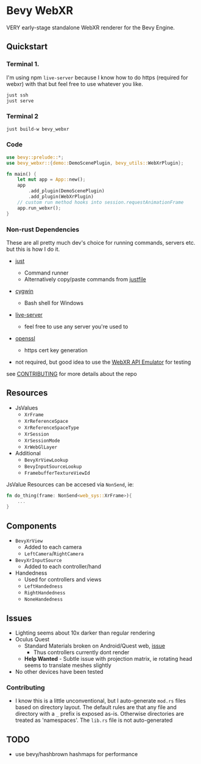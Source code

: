 # Bevy WebXR

VERY early-stage standalone WebXR renderer for the Bevy Engine.

## Quickstart
### Terminal 1.
I'm using npm `live-server` because I know how to do https (required for webxr) with that but feel free to use whatever you like.
```sh
just ssh
just serve
```
### Terminal 2
```sh
just build-w bevy_webxr
```

### Code

```rs
use bevy::prelude::*;
use bevy_webxr::{demo::DemoScenePlugin, bevy_utils::WebXrPlugin};

fn main() {
	let mut app = App::new();
	app
		.add_plugin(DemoScenePlugin)
		.add_plugin(WebXrPlugin)
	// custom run method hooks into session.requestAnimationFrame
	app.run_webxr();
}
```

### Non-rust Dependencies
These are all pretty much dev's choice for running commands, servers etc. but this is how I do it.

- [just](https://github.com/casey/just)
	- Command runner
	- Alternatively copy/paste commands from [justfile](./justfile)
- [cygwin](https://www.cygwin.com/)
	- Bash shell for Windows
- [live-server](https://www.npmjs.com/package/live-server)
	- feel free to use any server you're used to
- [openssl](https://www.openssl.org/)
	- https cert key generation

- not required, but good idea to use the [WebXR API Emulator](https://chrome.google.com/webstore/detail/webxr-api-emulator/mjddjgeghkdijejnciaefnkjmkafnnje?hl=en) for testing

see [CONTRIBUTING](contributing.md) for more details about the repo

## Resources

- JsValues
	- `XrFrame`
	- `XrReferenceSpace`
	- `XrReferenceSpaceType`
	- `XrSession`
	- `XrSessionMode`
	- `XrWebGlLayer`
- Additional
	- `BevyXrViewLookup`
	- `BevyInputSourceLookup`
	- `FramebufferTextureViewId`

JsValue Resources can be accesed via `NonSend`, ie:

```rs
fn do_thing(frame: NonSend<web_sys::XrFrame>){
	...
}
```

## Components

- `BevyXrView`
	- Added to each camera
	- `LeftCamera`/`RightCamera`
- `BevyXrInputSource`
	- Added to each controller/hand
- Handedness
	- Used for controllers and views
	- `LeftHandedness`
	- `RightHandedness`
	- `NoneHandedness`

## Issues

- Lighting seems about 10x darker than regular rendering
- Oculus Quest
	- Standard Materials broken on Android/Quest web, [issue](https://github.com/bevyengine/bevy/issues/4582)
		- Thus controllers currently dont render
	- **Help Wanted** - Subtle issue with projection matrix, ie rotating head seems to translate meshes slightly
- No other devices have been tested
### Contributing

- I know this is a little unconventional, but I auto-generate `mod.rs` files based on directory layout. The default rules are that any file and directory with a `_` prefix is exposed as-is. Otherwise directories are treated as 'namespaces'. The `lib.rs` file is not auto-generated 
## TODO
- use bevy/hashbrown hashmaps for performance